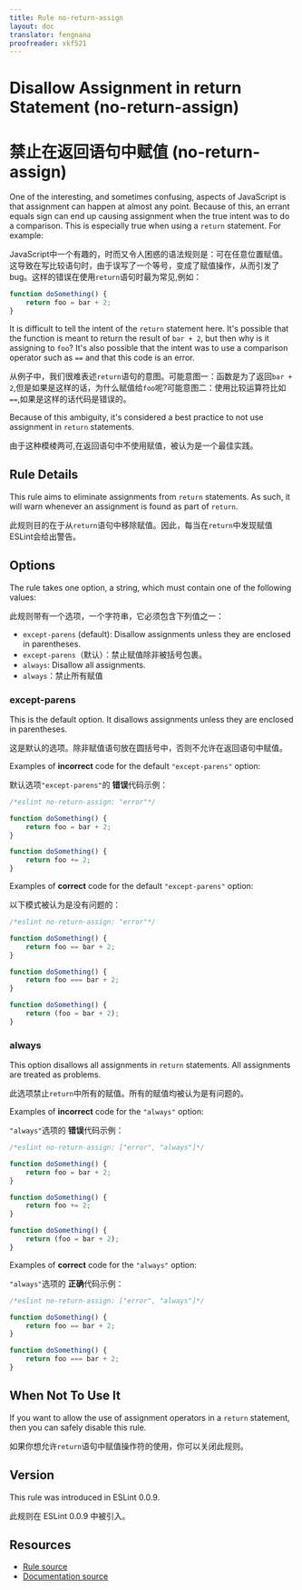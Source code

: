 ```yaml
---
title: Rule no-return-assign
layout: doc
translator: fengnana
proofreader: xkf521
---
```

<!-- Note: No pull requests accepted for this file. See README.md in the root directory for details. -->

# Disallow Assignment in return Statement (no-return-assign)

# 禁止在返回语句中赋值 (no-return-assign)

One of the interesting, and sometimes confusing, aspects of JavaScript is that assignment can happen at almost any point. Because of this, an errant equals sign can end up causing assignment when the true intent was to do a comparison. This is especially true when using a `return` statement. For example:

JavaScript中一个有趣的，时而又令人困惑的语法规则是：可在任意位置赋值。这导致在写比较语句时，由于误写了一个等号，变成了赋值操作，从而引发了bug。这样的错误在使用`return`语句时最为常见,例如：

```js
function doSomething() {
    return foo = bar + 2;
}
```

It is difficult to tell the intent of the `return` statement here. It's possible that the function is meant to return the result of `bar + 2`, but then why is it assigning to `foo`? It's also possible that the intent was to use a comparison operator such as `==` and that this code is an error.

从例子中，我们很难表述`return`语句的意图。可能意图一：函数是为了返回`bar + 2`,但是如果是这样的话，为什么赋值给`foo`呢?可能意图二：使用比较运算符比如`==`,如果是这样的话代码是错误的。

Because of this ambiguity, it's considered a best practice to not use assignment in `return` statements.

由于这种模棱两可,在返回语句中不使用赋值，被认为是一个最佳实践。


## Rule Details

This rule aims to eliminate assignments from `return` statements. As such, it will warn whenever an assignment is found as part of `return`.

此规则目的在于从`return`语句中移除赋值。因此，每当在`return`中发现赋值ESLint会给出警告。

## Options

The rule takes one option, a string, which must contain one of the following values:

此规则带有一个选项，一个字符串，它必须包含下列值之一：

* `except-parens` (default): Disallow assignments unless they are enclosed in parentheses.
* `except-parens`（默认）：禁止赋值除非被括号包裹。
* `always`: Disallow all assignments.
* `always`：禁止所有赋值

### except-parens

This is the default option.
It disallows assignments unless they are enclosed in parentheses.

这是默认的选项。除非赋值语句放在圆括号中，否则不允许在返回语句中赋值。

Examples of **incorrect** code for the default `"except-parens"` option:

默认选项`"except-parens"`的 **错误**代码示例：

```js
/*eslint no-return-assign: "error"*/

function doSomething() {
    return foo = bar + 2;
}

function doSomething() {
    return foo += 2;
}
```

Examples of **correct** code for the default `"except-parens"` option:

以下模式被认为是没有问题的：

```js
/*eslint no-return-assign: "error"*/

function doSomething() {
    return foo == bar + 2;
}

function doSomething() {
    return foo === bar + 2;
}

function doSomething() {
    return (foo = bar + 2);
}
```

### always

This option disallows all assignments in `return` statements.
All assignments are treated as problems.

此选项禁止`return`中所有的赋值。所有的赋值均被认为是有问题的。

Examples of **incorrect** code for the `"always"` option:

`"always"`选项的 **错误**代码示例：

```js
/*eslint no-return-assign: ["error", "always"]*/

function doSomething() {
    return foo = bar + 2;
}

function doSomething() {
    return foo += 2;
}

function doSomething() {
    return (foo = bar + 2);
}
```

Examples of **correct** code for the `"always"` option:

`"always"`选项的 **正确**代码示例：

```js
/*eslint no-return-assign: ["error", "always"]*/

function doSomething() {
    return foo == bar + 2;
}

function doSomething() {
    return foo === bar + 2;
}
```

## When Not To Use It

If you want to allow the use of assignment operators in a `return` statement, then you can safely disable this rule.

如果你想允许`return`语句中赋值操作符的使用，你可以关闭此规则。

## Version

This rule was introduced in ESLint 0.0.9.

此规则在 ESLint 0.0.9 中被引入。

## Resources

* [Rule source](https://github.com/eslint/eslint/tree/master/lib/rules/no-return-assign.js)
* [Documentation source](https://github.com/eslint/eslint/tree/master/docs/rules/no-return-assign.md)
